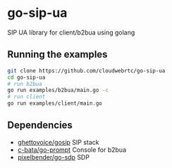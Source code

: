 # go-sip-ua

SIP UA library for client/b2bua using golang

## Running the examples

```bash
git clone https://github.com/cloudwebrtc/go-sip-ua
cd go-sip-ua
# run b2bua
go run examples/b2bua/main.go -c
# run client
go run examples/client/main.go
```

## Dependencies

- [ghettovoice/gosip](https://github.com/ghettovoice/gosip) SIP stack
- [c-bata/go-prompt](https://github.com/c-bata/go-prompt) Console for b2bua
- [pixelbender/go-sdp](https://github.com/pixelbender/go-sdp) SDP
